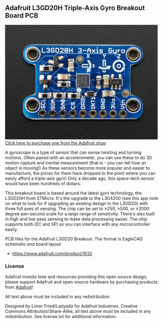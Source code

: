 ## Adafruit L3GD20H Triple-Axis Gyro Breakout Board PCB
<a href="http://www.adafruit.com/products/1032"><img src="assets/image.jpg?raw=true" width="500px"><br/>
Click here to purchase one from the Adafruit shop</a>

A gyroscope is a type of sensor that can sense twisting and turning motions. Often paired with an accelerometer, you can use these to do 3D motion capture and inertial measurement (that is - you can tell how an object is moving!) As these sensors become more popular and easier to manufacture, the prices for them have dropped to the point where you can easily afford a triple-axis gyro! Only a decade ago, this space-tech sensor would have been hundreds of dollars.

This breakout board is based around the latest gyro technology, the L3GD20H from STMicro. It's the upgrade to the L3G4200 (see this app note on what to look for if upgrading an existing design to the L3GD20) with three full axes of sensing. The chip can be set to ±250, ±500, or ±2000 degree-per-second scale for a large range of sensitivity. There's also built in high and low pass sensing to make data processing easier. The chip supports both I2C and SPI so you can interface with any microcontroller easily.

PCB files for the Adafruit L3GD20 Breakout. The format is EagleCAD schematic and board layout
- https://www.adafruit.com/product/1032

### License

Adafruit invests time and resources providing this open source design, please support Adafruit and open-source hardware by purchasing products from [Adafruit](https://www.adafruit.com)!

All text above must be included in any redistribution

Designed by Limor Fried/Ladyada for Adafruit Industries.
Creative Commons Attribution/Share-Alike, all text above must be included in any redistribution. 
See license.txt for additional information.

